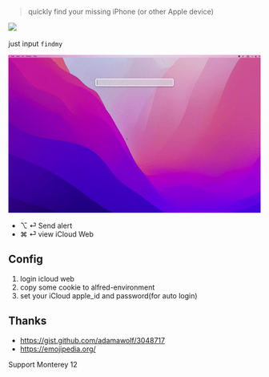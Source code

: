 > quickly find your missing iPhone (or other Apple device)

[![](https://img.shields.io/badge/version-v0.2-green)](./Find%20iPhone.alfredworkflow)

just input `findmy`

![](./screenshot.gif)

- ⌥ ⏎ Send alert
- ⌘ ⏎ view iCloud Web

## Config

1. login icloud web
2. copy some cookie to alfred-environment
3. set your iCloud apple_id and password(for auto login)

## Thanks
- https://gist.github.com/adamawolf/3048717
- https://emojipedia.org/

Support Monterey 12
